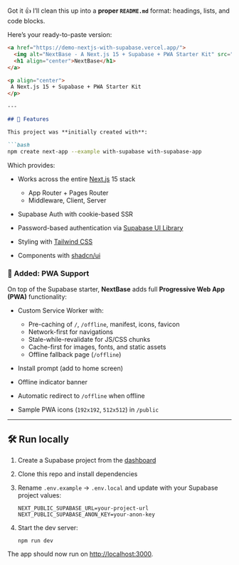 Got it 👍 I’ll clean this up into a **proper `README.md`** format: headings, lists, and code blocks.

Here’s your ready-to-paste version:

````markdown
<a href="https://demo-nextjs-with-supabase.vercel.app/">
  <img alt="NextBase - A Next.js 15 + Supabase + PWA Starter Kit" src="https://demo-nextjs-with-supabase.vercel.app/opengraph-image.png">
  <h1 align="center">NextBase</h1>
</a>

<p align="center">
 A Next.js 15 + Supabase + PWA Starter Kit
</p>

---

## 🚀 Features

This project was **initially created with**:

```bash
npm create next-app --example with-supabase with-supabase-app
````

Which provides:

* Works across the entire [Next.js](https://nextjs.org) 15 stack

  * App Router + Pages Router
  * Middleware, Client, Server
* Supabase Auth with cookie-based SSR
* Password-based authentication via [Supabase UI Library](https://supabase.com/ui/docs/nextjs/password-based-auth)
* Styling with [Tailwind CSS](https://tailwindcss.com)
* Components with [shadcn/ui](https://ui.shadcn.com/)

### 🔹 Added: PWA Support

On top of the Supabase starter, **NextBase** adds full **Progressive Web App (PWA)** functionality:

* Custom Service Worker with:

  * Pre-caching of `/`, `/offline`, manifest, icons, favicon
  * Network-first for navigations
  * Stale-while-revalidate for JS/CSS chunks
  * Cache-first for images, fonts, and static assets
  * Offline fallback page (`/offline`)
* Install prompt (add to home screen)
* Offline indicator banner
* Automatic redirect to `/offline` when offline
* Sample PWA icons (`192x192`, `512x512`) in `/public`

---

## 🛠️ Run locally

1. Create a Supabase project from the [dashboard](https://database.new)

2. Clone this repo and install dependencies

3. Rename `.env.example` → `.env.local` and update with your Supabase project values:

   ```env
   NEXT_PUBLIC_SUPABASE_URL=your-project-url
   NEXT_PUBLIC_SUPABASE_ANON_KEY=your-anon-key
   ```

4. Start the dev server:

   ```bash
   npm run dev
   ```

The app should now run on [http://localhost:3000](http://localhost:3000).

```
